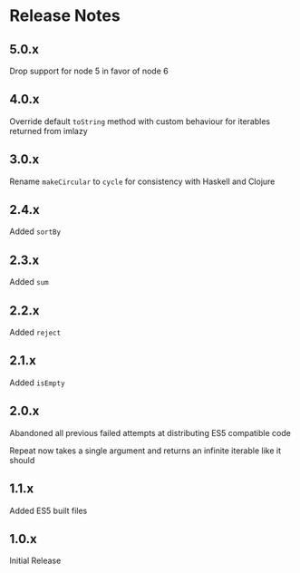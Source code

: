 # Release Notes

## 5.0.x

Drop support for node 5 in favor of node 6

## 4.0.x

Override default `toString` method with custom behaviour for iterables returned from imlazy

## 3.0.x

Rename `makeCircular` to `cycle` for consistency with Haskell and Clojure

## 2.4.x

Added `sortBy`

## 2.3.x

Added `sum`

## 2.2.x

Added `reject`

## 2.1.x

Added `isEmpty`

## 2.0.x

Abandoned all previous failed attempts at distributing ES5 compatible code

Repeat now takes a single argument and returns an infinite iterable like it should

## 1.1.x

Added ES5 built files

## 1.0.x

Initial Release
